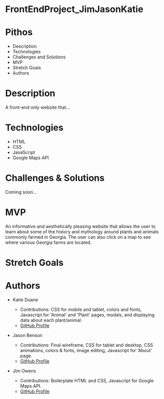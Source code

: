 # FrontEndProject_JimJasonKatie

# Pithos

* Description
* Technologies
* Challenges and Solutions
* MVP
* Stretch Goals
* Authors

# Description
A front-end only website that...

# Technologies
- HTML
- CSS
- JavaScript
- Google Maps API

# Challenges & Solutions
Coming soon...

# MVP
An informative and aesthetically pleasing website that allows the user to learn about some of the history and
mythology around plants and animals commonly farmed in Georgia. The user can also click on a map to see where various
Georgia farms are located.

# Stretch Goals

# Authors
- Katie Duane
  - Contributions: CSS for mobile and tablet, colors and fonts, Javascript for 'Animal' and 'Plant' pages, modals, and displaying data about each plant/animal.
  - [GitHub Profile](https://github.com/katiejduane)

- Jason Benson
  - Contributions: Final wireframe, CSS for tablet and desktop, CSS animations, colors & fonts, image editing, Javascript for 'About' page.
  - [GitHub Profile](https://github.com/jasonpbenson)
  
- Jim Owens
  - Contributions: Boilerplate HTML and CSS, Javascript for Google Maps API.
  - [GitHub Profile](http://github.com/jimboowens)
